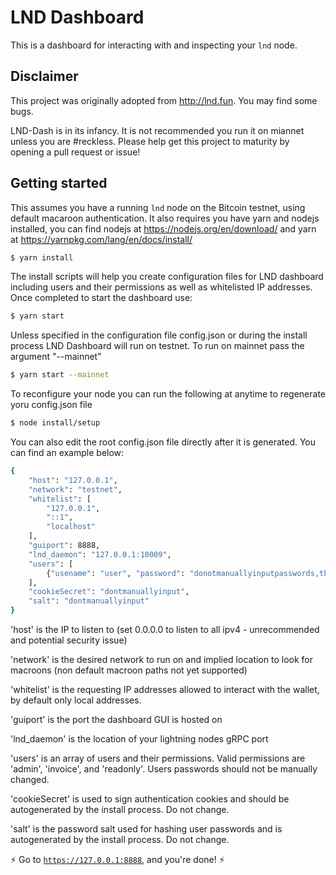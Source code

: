 ﻿# LND Dashboard

This is a dashboard for interacting with and inspecting your `lnd` node.

## Disclaimer

This project was originally adopted from http://lnd.fun. You may find some bugs.

LND-Dash is in its infancy. It is not recommended you run it on miannet unless you are #reckless. Please help get this project to maturity by opening a pull request or issue!

## Getting started

This assumes you have a running `lnd` node on the Bitcoin testnet, using default macaroon authentication. It also requires you have yarn and nodejs installed, you can find nodejs at https://nodejs.org/en/download/ and yarn at https://yarnpkg.com/lang/en/docs/install/

```bash
$ yarn install
```

The install scripts will help you create configuration files for LND dashboard including users and their permissions as well as whitelisted IP addresses. Once completed to start the dashboard use:

```bash
$ yarn start
```

Unless specified in the configuration file config.json or during the install process LND Dashboard will run on testnet. To run on mainnet pass the argument "--mainnet"

```bash
$ yarn start --mainnet
```
To reconfigure your node you can run the following at anytime to regenerate yoru config.json file

```bash
$ node install/setup
```

You can also edit the root config.json file directly after it is generated. You can find an example below:

```bash
{
	"host": "127.0.0.1",
	"network": "testnet",
	"whitelist": [
		"127.0.0.1",
		"::1",
		"localhost"
	],
	"guiport": 8888,
	"lnd_daemon": "127.0.0.1:10009",
	"users": [
		{"usename": "user", "password": "donotmanuallyinputpasswords,theyarehashes", "permission":"admin"}
    ],
    "cookieSecret": "dontmanuallyinput",
    "salt": "dontmanuallyinput"
}
```

'host' is the IP to listen to (set 0.0.0.0 to listen to all ipv4 - unrecommended and potential security issue)

'network' is the desired network to run on and implied location to look for macroons (non default macroon paths not yet supported)

'whitelist' is the requesting IP addresses allowed to interact with the wallet, by default only local addresses.

'guiport' is the port the dashboard GUI is hosted on

'lnd_daemon' is the location of your lightning nodes gRPC port

'users' is an array of users and their permissions. Valid permissions are 'admin', 'invoice', and 'readonly'. Users passwords should not be manually changed.

'cookieSecret' is used to sign authentication cookies and should be autogenerated by the install process. Do not change.

'salt' is the password salt used for hashing user passwords and is autogenerated by the install process. Do not change.


:zap: Go to [`https://127.0.0.1:8888`](https://127.0.0.1:8888), and you're done! :zap: